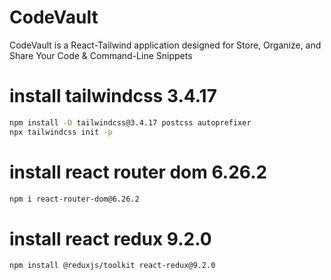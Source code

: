 # CodeVault
CodeVault is a React-Tailwind application designed for Store, Organize, and Share Your Code &amp; Command-Line Snippets

# install tailwindcss 3.4.17
```sh
npm install -D tailwindcss@3.4.17 postcss autoprefixer
npx tailwindcss init -p
```
# install react router dom 6.26.2
```sh
npm i react-router-dom@6.26.2
```
# install react redux 9.2.0
```sh
npm install @reduxjs/toolkit react-redux@9.2.0
```